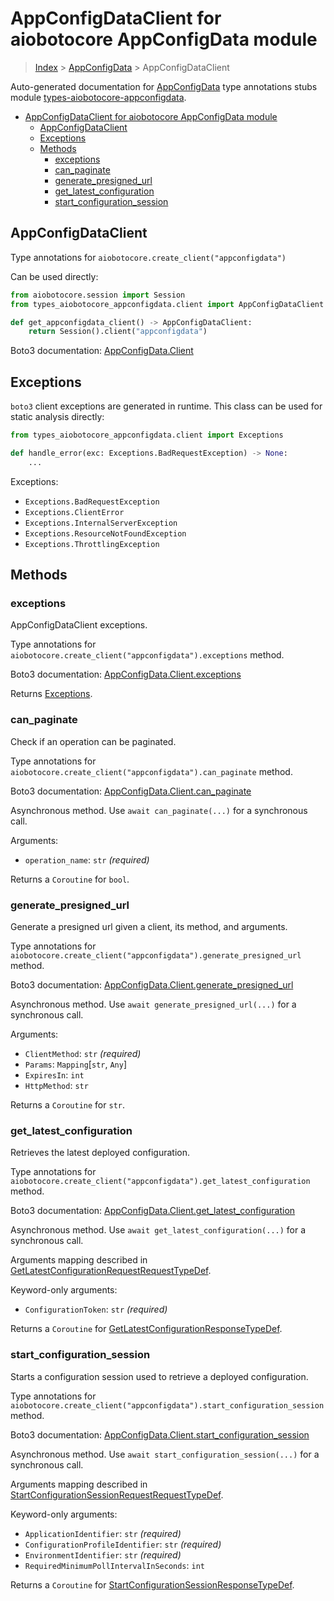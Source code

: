 <a id="appconfigdataclient-for-aiobotocore-appconfigdata-module"></a>

# AppConfigDataClient for aiobotocore AppConfigData module

> [Index](..) > [AppConfigData](.) > AppConfigDataClient

Auto-generated documentation for
[AppConfigData](https://boto3.amazonaws.com/v1/documentation/api/latest/reference/services/appconfigdata.html#AppConfigData)
type annotations stubs module
[types-aiobotocore-appconfigdata](https://pypi.org/project/types-aiobotocore-appconfigdata/).

- [AppConfigDataClient for aiobotocore AppConfigData module](#appconfigdataclient-for-aiobotocore-appconfigdata-module)
  - [AppConfigDataClient](#appconfigdataclient)
  - [Exceptions](#exceptions)
  - [Methods](#methods)
    - [exceptions](#exceptions)
    - [can_paginate](#can_paginate)
    - [generate_presigned_url](#generate_presigned_url)
    - [get_latest_configuration](#get_latest_configuration)
    - [start_configuration_session](#start_configuration_session)

<a id="appconfigdataclient"></a>

## AppConfigDataClient

Type annotations for `aiobotocore.create_client("appconfigdata")`

Can be used directly:

```python
from aiobotocore.session import Session
from types_aiobotocore_appconfigdata.client import AppConfigDataClient

def get_appconfigdata_client() -> AppConfigDataClient:
    return Session().client("appconfigdata")
```

Boto3 documentation:
[AppConfigData.Client](https://boto3.amazonaws.com/v1/documentation/api/latest/reference/services/appconfigdata.html#AppConfigData.Client)

<a id="exceptions"></a>

## Exceptions

`boto3` client exceptions are generated in runtime. This class can be used for
static analysis directly:

```python
from types_aiobotocore_appconfigdata.client import Exceptions

def handle_error(exc: Exceptions.BadRequestException) -> None:
    ...
```

Exceptions:

- `Exceptions.BadRequestException`
- `Exceptions.ClientError`
- `Exceptions.InternalServerException`
- `Exceptions.ResourceNotFoundException`
- `Exceptions.ThrottlingException`

<a id="methods"></a>

## Methods

<a id="exceptions"></a>

### exceptions

AppConfigDataClient exceptions.

Type annotations for `aiobotocore.create_client("appconfigdata").exceptions`
method.

Boto3 documentation:
[AppConfigData.Client.exceptions](https://boto3.amazonaws.com/v1/documentation/api/latest/reference/services/appconfigdata.html#AppConfigData.Client.exceptions)

Returns [Exceptions](#exceptions).

<a id="can_paginate"></a>

### can_paginate

Check if an operation can be paginated.

Type annotations for `aiobotocore.create_client("appconfigdata").can_paginate`
method.

Boto3 documentation:
[AppConfigData.Client.can_paginate](https://boto3.amazonaws.com/v1/documentation/api/latest/reference/services/appconfigdata.html#AppConfigData.Client.can_paginate)

Asynchronous method. Use `await can_paginate(...)` for a synchronous call.

Arguments:

- `operation_name`: `str` *(required)*

Returns a `Coroutine` for `bool`.

<a id="generate_presigned_url"></a>

### generate_presigned_url

Generate a presigned url given a client, its method, and arguments.

Type annotations for
`aiobotocore.create_client("appconfigdata").generate_presigned_url` method.

Boto3 documentation:
[AppConfigData.Client.generate_presigned_url](https://boto3.amazonaws.com/v1/documentation/api/latest/reference/services/appconfigdata.html#AppConfigData.Client.generate_presigned_url)

Asynchronous method. Use `await generate_presigned_url(...)` for a synchronous
call.

Arguments:

- `ClientMethod`: `str` *(required)*
- `Params`: `Mapping`\[`str`, `Any`\]
- `ExpiresIn`: `int`
- `HttpMethod`: `str`

Returns a `Coroutine` for `str`.

<a id="get_latest_configuration"></a>

### get_latest_configuration

Retrieves the latest deployed configuration.

Type annotations for
`aiobotocore.create_client("appconfigdata").get_latest_configuration` method.

Boto3 documentation:
[AppConfigData.Client.get_latest_configuration](https://boto3.amazonaws.com/v1/documentation/api/latest/reference/services/appconfigdata.html#AppConfigData.Client.get_latest_configuration)

Asynchronous method. Use `await get_latest_configuration(...)` for a
synchronous call.

Arguments mapping described in
[GetLatestConfigurationRequestRequestTypeDef](./type_defs.md#getlatestconfigurationrequestrequesttypedef).

Keyword-only arguments:

- `ConfigurationToken`: `str` *(required)*

Returns a `Coroutine` for
[GetLatestConfigurationResponseTypeDef](./type_defs.md#getlatestconfigurationresponsetypedef).

<a id="start_configuration_session"></a>

### start_configuration_session

Starts a configuration session used to retrieve a deployed configuration.

Type annotations for
`aiobotocore.create_client("appconfigdata").start_configuration_session`
method.

Boto3 documentation:
[AppConfigData.Client.start_configuration_session](https://boto3.amazonaws.com/v1/documentation/api/latest/reference/services/appconfigdata.html#AppConfigData.Client.start_configuration_session)

Asynchronous method. Use `await start_configuration_session(...)` for a
synchronous call.

Arguments mapping described in
[StartConfigurationSessionRequestRequestTypeDef](./type_defs.md#startconfigurationsessionrequestrequesttypedef).

Keyword-only arguments:

- `ApplicationIdentifier`: `str` *(required)*
- `ConfigurationProfileIdentifier`: `str` *(required)*
- `EnvironmentIdentifier`: `str` *(required)*
- `RequiredMinimumPollIntervalInSeconds`: `int`

Returns a `Coroutine` for
[StartConfigurationSessionResponseTypeDef](./type_defs.md#startconfigurationsessionresponsetypedef).
